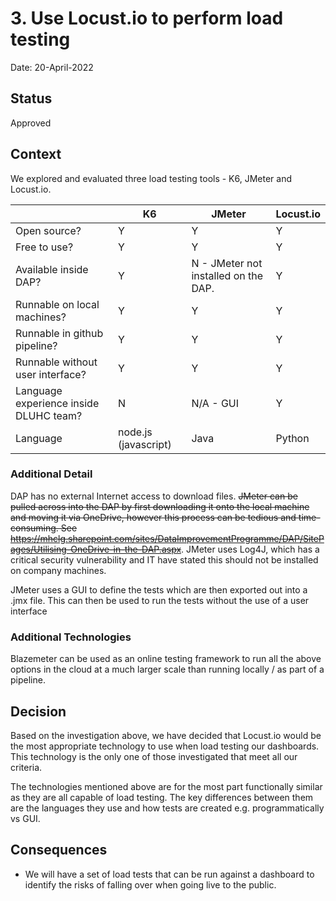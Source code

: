 # 3. Use Locust.io to perform load testing

Date: 20-April-2022

## Status

Approved

## Context

We explored and evaluated three load testing tools - K6, JMeter and Locust.io.

|                                        | K6                                | JMeter                              | Locust.io |
|----------------------------------------|-----------------------------------|-------------------------------------|-----------|
| Open source?                           | Y                                 | Y                                   | Y         |
| Free to use?                           | Y                                 | Y                                   | Y         |
| Available inside DAP?                  | Y                                 | N - JMeter not installed on the DAP.| Y         |
| Runnable on local machines?            | Y                                 | Y                                   | Y         |
| Runnable in github pipeline?           | Y                                 | Y                                   | Y         |
| Runnable without user interface?       | Y                                 | Y                                   | Y         |
| Language experience inside DLUHC team? | N                                 | N/A - GUI                           | Y         |
| Language                               | node.js (javascript)              | Java                                | Python    |

### Additional Detail
DAP has no external Internet access to download files. ~~JMeter can be pulled across into the DAP by first downloading it onto the local machine and moving it via OneDrive, however this process can be tedious and time-consuming. See https://mhclg.sharepoint.com/sites/DataImprovementProgramme/DAP/SitePages/Utilising-OneDrive-in-the-DAP.aspx~~. JMeter uses Log4J, which has a critical security vulnerability and IT have stated this should not be installed on company machines. 

JMeter uses a GUI to define the tests which are then exported out into a .jmx file. This can then be used to run the tests without the use of a user interface

### Additional Technologies
Blazemeter can be used as an online testing framework to run all the above options in the cloud at a much larger scale than running locally / as part of a pipeline.

## Decision

Based on the investigation above, we have decided that Locust.io would be the most appropriate technology to use when load testing our dashboards.
This technology is the only one of those investigated that meet all our criteria.

The technologies mentioned above are for the most part functionally similar as they are all capable of load testing. The key differences between them are the languages they use and how tests are created e.g. programmatically vs GUI.

## Consequences

- We will have a set of load tests that can be run against a dashboard to identify the risks of falling over when going live to the public.
